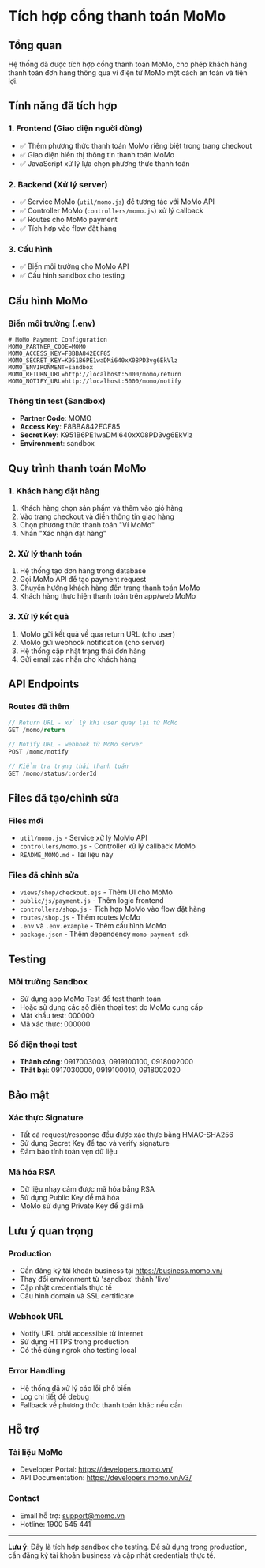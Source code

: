 # Tích hợp cổng thanh toán MoMo

## Tổng quan
Hệ thống đã được tích hợp cổng thanh toán MoMo, cho phép khách hàng thanh toán đơn hàng thông qua ví điện tử MoMo một cách an toàn và tiện lợi.

## Tính năng đã tích hợp

### 1. Frontend (Giao diện người dùng)
- ✅ Thêm phương thức thanh toán MoMo riêng biệt trong trang checkout
- ✅ Giao diện hiển thị thông tin thanh toán MoMo
- ✅ JavaScript xử lý lựa chọn phương thức thanh toán

### 2. Backend (Xử lý server)
- ✅ Service MoMo (`util/momo.js`) để tương tác với MoMo API
- ✅ Controller MoMo (`controllers/momo.js`) xử lý callback
- ✅ Routes cho MoMo payment
- ✅ Tích hợp vào flow đặt hàng

### 3. Cấu hình
- ✅ Biến môi trường cho MoMo API
- ✅ Cấu hình sandbox cho testing

## Cấu hình MoMo

### Biến môi trường (.env)
```env
# MoMo Payment Configuration
MOMO_PARTNER_CODE=MOMO
MOMO_ACCESS_KEY=F8BBA842ECF85
MOMO_SECRET_KEY=K951B6PE1waDMi640xX08PD3vg6EkVlz
MOMO_ENVIRONMENT=sandbox
MOMO_RETURN_URL=http://localhost:5000/momo/return
MOMO_NOTIFY_URL=http://localhost:5000/momo/notify
```

### Thông tin test (Sandbox)
- **Partner Code**: MOMO
- **Access Key**: F8BBA842ECF85
- **Secret Key**: K951B6PE1waDMi640xX08PD3vg6EkVlz
- **Environment**: sandbox

## Quy trình thanh toán MoMo

### 1. Khách hàng đặt hàng
1. Khách hàng chọn sản phẩm và thêm vào giỏ hàng
2. Vào trang checkout và điền thông tin giao hàng
3. Chọn phương thức thanh toán "Ví MoMo"
4. Nhấn "Xác nhận đặt hàng"

### 2. Xử lý thanh toán
1. Hệ thống tạo đơn hàng trong database
2. Gọi MoMo API để tạo payment request
3. Chuyển hướng khách hàng đến trang thanh toán MoMo
4. Khách hàng thực hiện thanh toán trên app/web MoMo

### 3. Xử lý kết quả
1. MoMo gửi kết quả về qua return URL (cho user)
2. MoMo gửi webhook notification (cho server)
3. Hệ thống cập nhật trạng thái đơn hàng
4. Gửi email xác nhận cho khách hàng

## API Endpoints

### Routes đã thêm
```javascript
// Return URL - xử lý khi user quay lại từ MoMo
GET /momo/return

// Notify URL - webhook từ MoMo server
POST /momo/notify

// Kiểm tra trạng thái thanh toán
GET /momo/status/:orderId
```

## Files đã tạo/chỉnh sửa

### Files mới
- `util/momo.js` - Service xử lý MoMo API
- `controllers/momo.js` - Controller xử lý callback MoMo
- `README_MOMO.md` - Tài liệu này

### Files đã chỉnh sửa
- `views/shop/checkout.ejs` - Thêm UI cho MoMo
- `public/js/payment.js` - Thêm logic frontend
- `controllers/shop.js` - Tích hợp MoMo vào flow đặt hàng
- `routes/shop.js` - Thêm routes MoMo
- `.env` và `.env.example` - Thêm cấu hình MoMo
- `package.json` - Thêm dependency `momo-payment-sdk`

## Testing

### Môi trường Sandbox
- Sử dụng app MoMo Test để test thanh toán
- Hoặc sử dụng các số điện thoại test do MoMo cung cấp
- Mật khẩu test: 000000
- Mã xác thực: 000000

### Số điện thoại test
- **Thành công**: 0917003003, 0919100100, 0918002000
- **Thất bại**: 0917030000, 0919100010, 0918002020

## Bảo mật

### Xác thực Signature
- Tất cả request/response đều được xác thực bằng HMAC-SHA256
- Sử dụng Secret Key để tạo và verify signature
- Đảm bảo tính toàn vẹn dữ liệu

### Mã hóa RSA
- Dữ liệu nhạy cảm được mã hóa bằng RSA
- Sử dụng Public Key để mã hóa
- MoMo sử dụng Private Key để giải mã

## Lưu ý quan trọng

### Production
- Cần đăng ký tài khoản business tại https://business.momo.vn/
- Thay đổi environment từ 'sandbox' thành 'live'
- Cập nhật credentials thực tế
- Cấu hình domain và SSL certificate

### Webhook URL
- Notify URL phải accessible từ internet
- Sử dụng HTTPS trong production
- Có thể dùng ngrok cho testing local

### Error Handling
- Hệ thống đã xử lý các lỗi phổ biến
- Log chi tiết để debug
- Fallback về phương thức thanh toán khác nếu cần

## Hỗ trợ

### Tài liệu MoMo
- Developer Portal: https://developers.momo.vn/
- API Documentation: https://developers.momo.vn/v3/

### Contact
- Email hỗ trợ: support@momo.vn
- Hotline: 1900 545 441

---

**Lưu ý**: Đây là tích hợp sandbox cho testing. Để sử dụng trong production, cần đăng ký tài khoản business và cập nhật credentials thực tế.